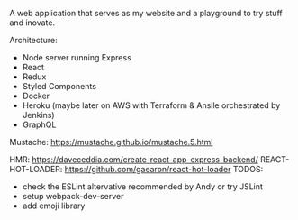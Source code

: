 A web application that serves as my website and a playground to try stuff and inovate.

Architecture:

- Node server running Express
- React 
- Redux
- Styled Components
- Docker
- Heroku (maybe later on AWS with Terraform & Ansile orchestrated by Jenkins)
- GraphQL

Mustache: https://mustache.github.io/mustache.5.html

HMR: https://daveceddia.com/create-react-app-express-backend/
REACT-HOT-LOADER: https://github.com/gaearon/react-hot-loader
TODOS: 

- check the ESLint altervative recommended by Andy or try JSLint
- setup webpack-dev-server
- add emoji library

